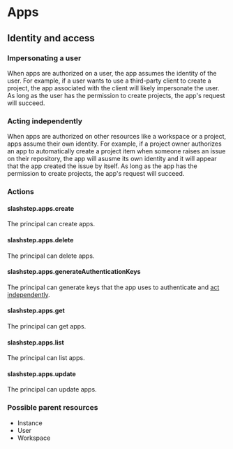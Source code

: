 # Apps
## Identity and access
### Impersonating a user
When apps are authorized on a user, the app assumes the identity of the user. For example, if a user wants to use a third-party client to create a project, the app associated with the client will likely impersonate the user. As long as the user has the permission to create projects, the app's request will succeed.

### Acting independently
When apps are authorized on other resources like a workspace or a project, apps assume their own identity. For example, if a project owner authorizes an app to automatically create a project item when someone raises an issue on their repository, the app will asusme its own identity and it will appear that the app created the issue by itself. As long as the app has the permission to create projects, the app's request will succeed.

### Actions
#### slashstep.apps.create
The principal can create apps.

#### slashstep.apps.delete
The principal can delete apps.

#### slashstep.apps.generateAuthenticationKeys
The principal can generate keys that the app uses to authenticate and [act independently](#acting-independently).

#### slashstep.apps.get
The principal can get apps.

#### slashstep.apps.list
The principal can list apps.

#### slashstep.apps.update
The principal can update apps.

### Possible parent resources
* Instance
* User
* Workspace